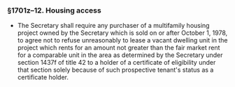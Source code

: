 ### §1701z–12. Housing access
* The Secretary shall require any purchaser of a multifamily housing project owned by the Secretary which is sold on or after October 1, 1978, to agree not to refuse unreasonably to lease a vacant dwelling unit in the project which rents for an amount not greater than the fair market rent for a comparable unit in the area as determined by the Secretary under section 1437f of title 42 to a holder of a certificate of eligibility under that section solely because of such prospective tenant's status as a certificate holder.